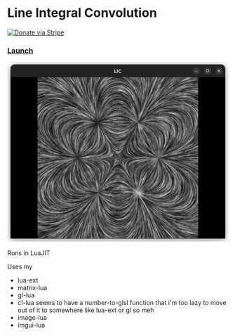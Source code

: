 # Line Integral Convolution

[![Donate via Stripe](https://img.shields.io/badge/Donate-Stripe-green.svg)](https://buy.stripe.com/00gbJZ0OdcNs9zi288)<br>

### [Launch](https://thenumbernine.github.io/glapp-js/index.html?dir=line-integral-convolution&file=run.lua)

[![](pic.png)](https://thenumbernine.github.io/glapp-js/index.html?dir=line-integral-convolution&file=run.lua)

Runs in LuaJIT

Uses my 
- lua-ext
- matrix-lua
- gl-lua
- cl-lua seems to have a number-to-glsl function that i'm too lazy to move out of it to somewhere like lua-ext or gl so meh 
- image-lua
- imgui-lua
